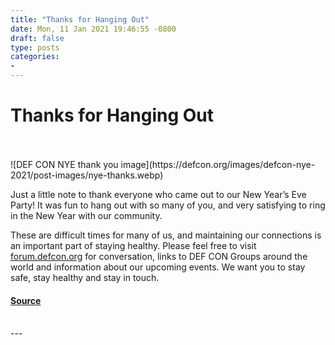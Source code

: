 ```yaml
---
title: "Thanks for Hanging Out"
date: Mon, 11 Jan 2021 19:46:55 -0800
draft: false
type: posts
categories: 
- 
---
```

# Thanks for Hanging Out

<br/>

<br/>
![DEF CON NYE thank you image](https://defcon.org/images/defcon-nye-2021/post-images/nye-thanks.webp)  

Just a little note to thank everyone who came out to our New Year’s Eve Party! It was fun to hang out with so many of you, and very satisfying to ring in the New Year with our community.  
  
These are difficult times for many of us, and maintaining our connections is an important part of staying healthy. Please feel free to visit [forum.defcon.org](https://forum.defcon.org) for conversation, links to DEF CON Groups around the world and information about our upcoming events. We want you to stay safe, stay healthy and stay in touch.

#### [Source](https://forum.defcon.org)

<br/>
---
